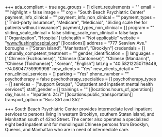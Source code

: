 +++
ada_compliant = true
age_groups = []
client_requirements = ""
email = ""
highlight = false
image = ""
org = "South Beach Psychiatric Center"
payment_info_clinical = ""
payment_info_non_clinical = ""
payment_types = ["Third-party insurance", "Medicare", "Medicaid", "Sliding scale fee for patients without insurance"]
payment_types_non_clinical = []
program = ""
sliding_scale_clinical = false
sliding_scale_non_clinical = false
tags = ["Organization", "Hospital"]
telehealth = "Not applicable"
website = "www.flushinghospital.org"
[[locations]]
address = "777 Seaview Ave."
boroughs = ["Staten Island", "Manhattan", "Brooklyn"]
credentials = []
culturally_competent_treatment = ""
gender_identification = []
languages = ["Chinese (Fuzhounese)", "Chinese (Cantonese)", "Chinese (Mandarin)", "Chinese (Toishanese)", "Korean", "English"]
latLng = "40.58212250719449, -74.08047759999998"
new_clients = "Yes"
new_clients_detail = ""
non_clinical_services = []
parking = "Yes"
phone_number = ""
psychotherapy = false
psychotherapy_specialties = []
psychotherapy_types = []
services = ["support Groups", "Outpatient and inpatient mental health services"]
staff_gender = []
trainings = ""
[[locations.hours_of_operation]]
day_hours = "Inpatient: 24/7"
[[locations.public_transportation]]
transport_option = "Bus: S51 and S52 "

+++
South Beach Psychiatric Center provides intermediate level inpatient services to persons living in western Brooklyn, southern Staten Island, and Manhattan south of 42nd Street. The center also operates a specialized eight bed inpatient unit for monolingual Chinese persons from Brooklyn, Queens, and Manhattan who are in need of intermediate care.